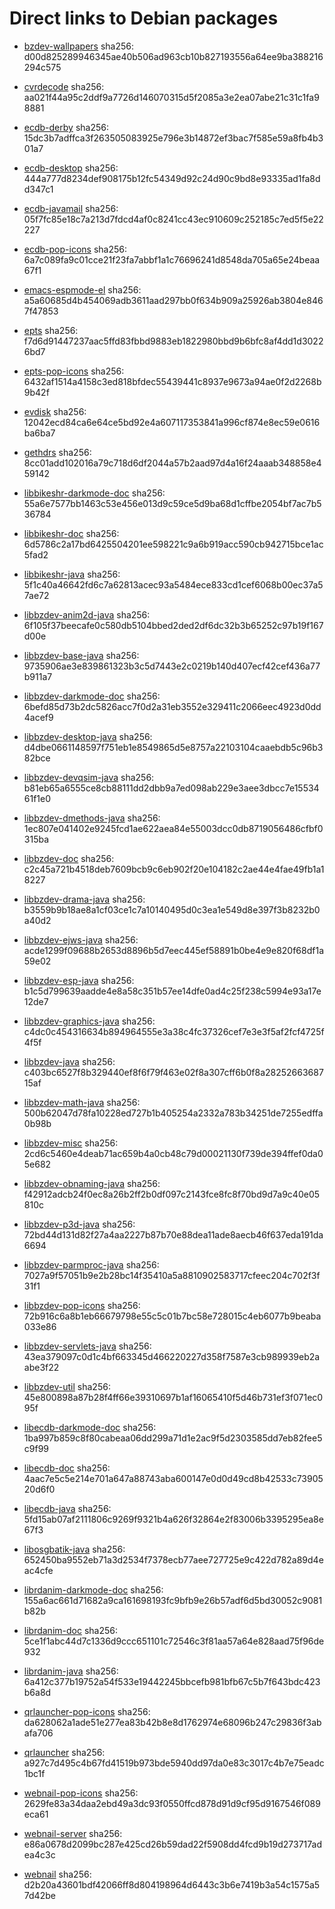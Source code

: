 # Direct links to Debian packages
 
  - [bzdev-wallpapers](./archive/pool/contrib/b/bzdev-wallpapers/bzdev-wallpapers_1.0.0_all.deb)
    sha256: d00d825289946345ae40b506ad963cb10b827193556a64ee9ba388216294c575
 
  - [cvrdecode](./archive/pool/contrib/c/cvrdecode/cvrdecode_1.2_all.deb)
    sha256: aa021f44a95c2ddf9a7726d146070315d5f2085a3e2ea07abe21c31c1fa98881
 
  - [ecdb-derby](./archive/pool/contrib/e/ecdb-derby/ecdb-derby_0.1.7_all.deb)
    sha256: 15dc3b7adffca3f263505083925e796e3b14872ef3bac7f585e59a8fb4b301a7
 
  - [ecdb-desktop](./archive/pool/contrib/e/ecdb-desktop/ecdb-desktop_0.1.7_all.deb)
    sha256: 444a777d8234def908175b12fc54349d92c24d90c9bd8e93335ad1fa8dd347c1
 
  - [ecdb-javamail](./archive/pool/contrib/e/ecdb-javamail/ecdb-javamail_0.1.7_all.deb)
    sha256: 05f7fc85e18c7a213d7fdcd4af0c8241cc43ec910609c252185c7ed5f5e22227
 
  - [ecdb-pop-icons](./archive/pool/contrib/e/ecdb-pop-icons/ecdb-pop-icons_0.1.7_all.deb)
    sha256: 6a7c089fa9c01cce21f23fa7abbf1a1c76696241d8548da705a65e24beaa67f1
 
  - [emacs-espmode-el](./archive/pool/contrib/e/emacs-espmode-el/emacs-espmode-el_1.1_all.deb)
    sha256: a5a60685d4b454069adb3611aad297bb0f634b909a25926ab3804e8467f47853
 
  - [epts](./archive/pool/contrib/e/epts/epts_1.1.29_all.deb)
    sha256: f7d6d91447237aac5ffd83fbbd9883eb1822980bbd9b6bfc8af4dd1d30226bd7
 
  - [epts-pop-icons](./archive/pool/contrib/e/epts-pop-icons/epts-pop-icons_1.1.29_all.deb)
    sha256: 6432af1514a4158c3ed818bfdec55439441c8937e9673a94ae0f2d2268b9b42f
 
  - [evdisk](./archive/pool/contrib/e/evdisk/evdisk_1.13.1_all.deb)
    sha256: 12042ecd84ca6e64ce5bd92e4a607117353841a996cf874e8ec59e0616ba6ba7
 
  - [gethdrs](./archive/pool/contrib/g/gethdrs/gethdrs_1.1.1_all.deb)
    sha256: 8cc01add102016a79c718d6df2044a57b2aad97d4a16f24aaab348858e459142
 
  - [libbikeshr-darkmode-doc](./archive/pool/contrib/libb/libbikeshr-darkmode-doc/libbikeshr-darkmode-doc_1.4.9_all.deb)
    sha256: 55a6e7577bb1463c53e456e013d9c59ce5d9ba68d1cffbe2054bf7ac7b536784
 
  - [libbikeshr-doc](./archive/pool/contrib/libb/libbikeshr-doc/libbikeshr-doc_1.4.9_all.deb)
    sha256: 6d5786c2a17bd6425504201ee598221c9a6b919acc590cb942715bce1ac5fad2
 
  - [libbikeshr-java](./archive/pool/contrib/libb/libbikeshr-java/libbikeshr-java_1.4.9_all.deb)
    sha256: 5f1c40a46642fd6c7a62813acec93a5484ece833cd1cef6068b00ec37a57ae72
 
  - [libbzdev-anim2d-java](./archive/pool/contrib/libb/libbzdev-anim2d-java/libbzdev-anim2d-java_2.1.46_all.deb)
    sha256: 6f105f37beecafe0c580db5104bbed2ded2df6dc32b3b65252c97b19f167d00e
 
  - [libbzdev-base-java](./archive/pool/contrib/libb/libbzdev-base-java/libbzdev-base-java_2.1.46_all.deb)
    sha256: 9735906ae3e839861323b3c5d7443e2c0219b140d407ecf42cef436a77b911a7
 
  - [libbzdev-darkmode-doc](./archive/pool/contrib/libb/libbzdev-darkmode-doc/libbzdev-darkmode-doc_2.1.46_all.deb)
    sha256: 6befd85d73b2dc5826acc7f0d2a31eb3552e329411c2066eec4923d0dd4acef9
 
  - [libbzdev-desktop-java](./archive/pool/contrib/libb/libbzdev-desktop-java/libbzdev-desktop-java_2.1.46_all.deb)
    sha256: d4dbe0661148597f751eb1e8549865d5e8757a22103104caaebdb5c96b382bce
 
  - [libbzdev-devqsim-java](./archive/pool/contrib/libb/libbzdev-devqsim-java/libbzdev-devqsim-java_2.1.46_all.deb)
    sha256: b81eb65a6555ce8cb88111dd2dbb9a7ed098ab229e3aee3dbcc7e1553461f1e0
 
  - [libbzdev-dmethods-java](./archive/pool/contrib/libb/libbzdev-dmethods-java/libbzdev-dmethods-java_2.1.46_all.deb)
    sha256: 1ec807e041402e9245fcd1ae622aea84e55003dcc0db8719056486cfbf0315ba
 
  - [libbzdev-doc](./archive/pool/contrib/libb/libbzdev-doc/libbzdev-doc_2.1.46_all.deb)
    sha256: c2c45a721b4518deb7609bcb9c6eb902f20e104182c2ae44e4fae49fb1a18227
 
  - [libbzdev-drama-java](./archive/pool/contrib/libb/libbzdev-drama-java/libbzdev-drama-java_2.1.46_all.deb)
    sha256: b3559b9b18ae8a1cf03ce1c7a10140495d0c3ea1e549d8e397f3b8232b0a40d2
 
  - [libbzdev-ejws-java](./archive/pool/contrib/libb/libbzdev-ejws-java/libbzdev-ejws-java_2.1.46_all.deb)
    sha256: acde1299f09688b2653d8896b5d7eec445ef58891b0be4e9e820f68df1a59e02
 
  - [libbzdev-esp-java](./archive/pool/contrib/libb/libbzdev-esp-java/libbzdev-esp-java_2.1.46_all.deb)
    sha256: b1c5d799639aadde4e8a58c351b57ee14dfe0ad4c25f238c5994e93a17e12de7
 
  - [libbzdev-graphics-java](./archive/pool/contrib/libb/libbzdev-graphics-java/libbzdev-graphics-java_2.1.46_all.deb)
    sha256: c4dc0c454316634b894964555e3a38c4fc37326cef7e3e3f5af2fcf4725f4f5f
 
  - [libbzdev-java](./archive/pool/contrib/libb/libbzdev-java/libbzdev-java_2.1.46_all.deb)
    sha256: c403bc6527f8b329440ef8f6f79f463e02f8a307cff6b0f8a2825266368715af
 
  - [libbzdev-math-java](./archive/pool/contrib/libb/libbzdev-math-java/libbzdev-math-java_2.1.46_all.deb)
    sha256: 500b62047d78fa10228ed727b1b405254a2332a783b34251de7255edffa0b98b
 
  - [libbzdev-misc](./archive/pool/contrib/libb/libbzdev-misc/libbzdev-misc_2.1.46_all.deb)
    sha256: 2cd6c5460e4deab71ac659b4a0cb48c79d00021130f739de394ffef0da05e682
 
  - [libbzdev-obnaming-java](./archive/pool/contrib/libb/libbzdev-obnaming-java/libbzdev-obnaming-java_2.1.46_all.deb)
    sha256: f42912adcb24f0ec8a26b2ff2b0df097c2143fce8fc8f70bd9d7a9c40e05810c
 
  - [libbzdev-p3d-java](./archive/pool/contrib/libb/libbzdev-p3d-java/libbzdev-p3d-java_2.1.46_all.deb)
    sha256: 72bd44d131d82f27a4aa2227b87b70e88dea11ade8aecb46f637eda191da6694
 
  - [libbzdev-parmproc-java](./archive/pool/contrib/libb/libbzdev-parmproc-java/libbzdev-parmproc-java_2.1.46_all.deb)
    sha256: 7027a9f57051b9e2b28bc14f35410a5a8810902583717cfeec204c702f3f31f1
 
  - [libbzdev-pop-icons](./archive/pool/contrib/libb/libbzdev-pop-icons/libbzdev-pop-icons_2.1.46_all.deb)
    sha256: 72b916c6a8b1eb66679798e55c5c01b7bc58e728015c4eb6077b9beaba033e86
 
  - [libbzdev-servlets-java](./archive/pool/contrib/libb/libbzdev-servlets-java/libbzdev-servlets-java_2.1.46_all.deb)
    sha256: 43ea379097c0d1c4bf663345d466220227d358f7587e3cb989939eb2aabe3f22
 
  - [libbzdev-util](./archive/pool/contrib/libb/libbzdev-util/libbzdev-util_2.1.46_all.deb)
    sha256: 45e800898a87b28f4ff66e39310697b1af16065410f5d46b731ef3f071ec095f
 
  - [libecdb-darkmode-doc](./archive/pool/contrib/libe/libecdb-darkmode-doc/libecdb-darkmode-doc_0.1.7_all.deb)
    sha256: 1ba997b859c8f80cabeaa06dd299a71d1e2ac9f5d2303585dd7eb82fee5c9f99
 
  - [libecdb-doc](./archive/pool/contrib/libe/libecdb-doc/libecdb-doc_0.1.7_all.deb)
    sha256: 4aac7e5c5e214e701a647a88743aba600147e0d0d49cd8b42533c7390520d6f0
 
  - [libecdb-java](./archive/pool/contrib/libe/libecdb-java/libecdb-java_0.1.7_all.deb)
    sha256: 5fd15ab07af2111806c9269f9321b4a626f32864e2f83006b3395295ea8e67f3
 
  - [libosgbatik-java](./archive/pool/contrib/libo/libosgbatik-java/libosgbatik-java_0.4.2_all.deb)
    sha256: 652450ba9552eb71a3d2534f7378ecb77aee727725e9c422d782a89d4eac4cfe
 
  - [librdanim-darkmode-doc](./archive/pool/contrib/libr/librdanim-darkmode-doc/librdanim-darkmode-doc_1.4.13_all.deb)
    sha256: 155a6ac661d71682a9ca161698193fc9bfb9e26b57adf6d5bd30052c9081b82b
 
  - [librdanim-doc](./archive/pool/contrib/libr/librdanim-doc/librdanim-doc_1.4.13_all.deb)
    sha256: 5ce1f1abc44d7c1336d9ccc651101c72546c3f81aa57a64e828aad75f96de932
 
  - [librdanim-java](./archive/pool/contrib/libr/librdanim-java/librdanim-java_1.4.13_all.deb)
    sha256: 6a412c377b19752a54f533e19442245bbcefb981bfb67c5b7f643bdc423b6a8d
 
  - [qrlauncher-pop-icons](./archive/pool/contrib/q/qrlauncher-pop-icons/qrlauncher-pop-icons_1.14_all.deb)
    sha256: da628062a1ade51e277ea83b42b8e8d1762974e68096b247c29836f3abafa706
 
  - [qrlauncher](./archive/pool/contrib/q/qrlauncher/qrlauncher_1.14_all.deb)
    sha256: a927c7d495c4b67fd41519b973bde5940dd97da0e83c3017c4b7e75eadc1bc1f
 
  - [webnail-pop-icons](./archive/pool/contrib/w/webnail-pop-icons/webnail-pop-icons_1.6.27_all.deb)
    sha256: 2629fe83a34daa2ebd49a3dc93f0550ffcd878d91d9cf95d9167546f089eca61
 
  - [webnail-server](./archive/pool/contrib/w/webnail-server/webnail-server_1.6.27_all.deb)
    sha256: e86a0678d2099bc287e425cd26b59dad22f5908dd4fcd9b19d273717adea4c3c
 
  - [webnail](./archive/pool/contrib/w/webnail/webnail_1.6.27_all.deb)
    sha256: d2b20a43601bdf42066ff8d804198964d6443c3b6e7419b3a54c1575a57d42be
